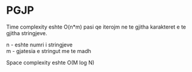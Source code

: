 # PGJP

Time complexity eshte O(n*m) pasi qe iterojm ne te gjitha karakteret e te gjitha stringjeve.

n - eshte numri i stringjeve <br/>
m - gjatesia e stringut me te madh

Space complexity eshte O(M log N)

